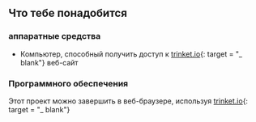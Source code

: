 ## Что тебе понадобится

### аппаратные средства

+ Компьютер, способный получить доступ к [trinket.io](https://trinket.io){: target = "_ blank"} веб-сайт

### Программного обеспечения

Этот проект можно завершить в веб-браузере, используя [trinket.io](https://trinket.io){: target = "_ blank"}